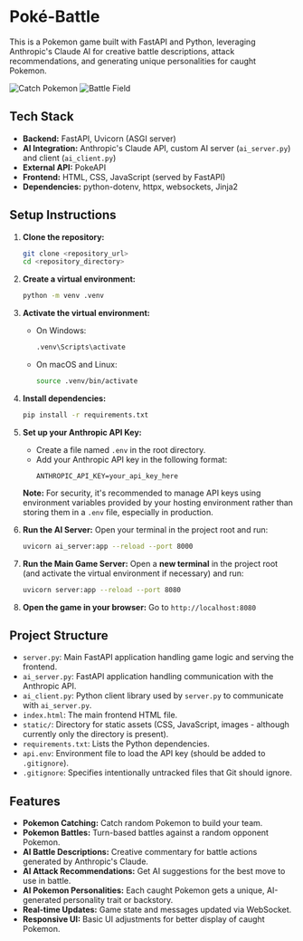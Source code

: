 # Poké-Battle

This is a Pokemon game built with FastAPI and Python, leveraging Anthropic's Claude AI for creative battle descriptions, attack recommendations, and generating unique personalities for caught Pokemon.

![Catch Pokemon](https://github.com/user-attachments/assets/64a67e70-835f-4204-a1a1-f646da326d3f)
![Battle Field](https://github.com/user-attachments/assets/16fcb685-5aaf-4969-acc2-146066ea0daa)


## Tech Stack

*   **Backend:** FastAPI, Uvicorn (ASGI server)
*   **AI Integration:** Anthropic's Claude API, custom AI server (`ai_server.py`) and client (`ai_client.py`)
*   **External API:** PokeAPI
*   **Frontend:** HTML, CSS, JavaScript (served by FastAPI)
*   **Dependencies:** python-dotenv, httpx, websockets, Jinja2

## Setup Instructions

1.  **Clone the repository:**
    ```bash
    git clone <repository_url>
    cd <repository_directory>
    ```

2.  **Create a virtual environment:**
    ```bash
    python -m venv .venv
    ```

3.  **Activate the virtual environment:**
    *   On Windows:
        ```bash
        .venv\Scripts\activate
        ```
    *   On macOS and Linux:
        ```bash
        source .venv/bin/activate
        ```

4.  **Install dependencies:**
    ```bash
    pip install -r requirements.txt
    ```

5.  **Set up your Anthropic API Key:**
    *   Create a file named `.env` in the root directory.
    *   Add your Anthropic API key in the following format:
        ```
        ANTHROPIC_API_KEY=your_api_key_here
        ```
    **Note:** For security, it's recommended to manage API keys using environment variables provided by your hosting environment rather than storing them in a `.env` file, especially in production.

6.  **Run the AI Server:**
    Open your terminal in the project root and run:
    ```bash
    uvicorn ai_server:app --reload --port 8000
    ```

7.  **Run the Main Game Server:**
    Open a **new terminal** in the project root (and activate the virtual environment if necessary) and run:
    ```bash
    uvicorn server:app --reload --port 8080
    ```

8.  **Open the game in your browser:**
    Go to `http://localhost:8080`

## Project Structure

*   `server.py`: Main FastAPI application handling game logic and serving the frontend.
*   `ai_server.py`: FastAPI application handling communication with the Anthropic API.
*   `ai_client.py`: Python client library used by `server.py` to communicate with `ai_server.py`.
*   `index.html`: The main frontend HTML file.
*   `static/`: Directory for static assets (CSS, JavaScript, images - although currently only the directory is present).
*   `requirements.txt`: Lists the Python dependencies.
*   `api.env`: Environment file to load the API key (should be added to `.gitignore`).
*   `.gitignore`: Specifies intentionally untracked files that Git should ignore.

## Features

*   **Pokemon Catching:** Catch random Pokemon to build your team.
*   **Pokemon Battles:** Turn-based battles against a random opponent Pokemon.
*   **AI Battle Descriptions:** Creative commentary for battle actions generated by Anthropic's Claude.
*   **AI Attack Recommendations:** Get AI suggestions for the best move to use in battle.
*   **AI Pokemon Personalities:** Each caught Pokemon gets a unique, AI-generated personality trait or backstory.
*   **Real-time Updates:** Game state and messages updated via WebSocket.
*   **Responsive UI:** Basic UI adjustments for better display of caught Pokemon. 
